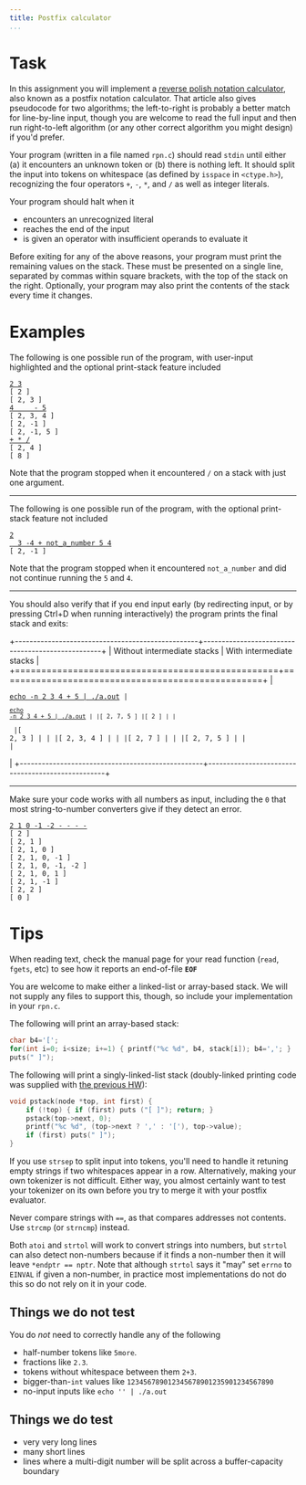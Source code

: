 ```yaml
---
title: Postfix calculator
...
```


# Task

In this assignment you will implement a [reverse polish notation calculator](http://en.wikipedia.org/wiki/Reverse_Polish_notation),
also known as a postfix notation calculator.
That article also gives pseudocode for two algorithms; the left-to-right is probably a better match for line-by-line input, though you are welcome to read the full input and then run right-to-left algorithm (or any other correct algorithm you might design) if you'd prefer.

Your program (written in a file named `rpn.c`)
should read `stdin` until either (a) it encounters an unknown token or (b) there is nothing left.
It should split the input into tokens on whitespace (as defined by `isspace` in `<ctype.h>`),
recognizing the four operators `+`, `-`, `*`, and `/`
as well as integer literals.

Your program should halt when it

- encounters an unrecognized literal
- reaches the end of the input
- is given an operator with insufficient operands to evaluate it

Before exiting for any of the above reasons, your program must print the remaining values on the stack.
These must be presented on a single line, separated by commas within square brackets, with the top of the stack on the right.
Optionally, your program may also print the contents of the stack every time it changes.

# Examples

The following is one possible run of the program, with user-input highlighted and the optional print-stack feature included
<pre><code><ins>2 3</ins>
[ 2 ]
[ 2, 3 ]
<ins>4     - 5</ins>
[ 2, 3, 4 ]
[ 2, -1 ]
[ 2, -1, 5 ]
<ins>+ * /</ins>
[ 2, 4 ]
[ 8 ]
</code></pre>
Note that the program stopped when it encountered `/` on a stack with just one argument.

----

The following is one possible run of the program, with the optional print-stack feature not included
<pre><code><ins>2</ins>
<ins>  3 -4 + not_a_number 5 4</ins>
[ 2, -1 ]
</code></pre>
Note that the program stopped when it encountered `not_a_number` and did not continue running the `5` and `4`.

----

You should also verify that if you end input early (by redirecting input, or by pressing Ctrl+D when running interactively) the program prints the final stack and exits:

+--------------------------------------------------+--------------------------------------------------+
| Without intermediate stacks                      | With intermediate stacks                         |
+==================================================+==================================================+
|<pre><code><ins>echo -n 2 3 4 + 5 | ./a.out</ins> |<pre><code><ins>echo -n 2 3 4 + 5 | ./a.out</ins> |
|[ 2, 7, 5 ]                                       |[ 2 ]                                             |
|</code></pre>                                     |[ 2, 3 ]                                          |
|                                                  |[ 2, 3, 4 ]                                       |
|                                                  |[ 2, 7 ]                                          |
|                                                  |[ 2, 7, 5 ]                                       |
|                                                  |</code></pre>                                     |
+--------------------------------------------------+--------------------------------------------------+

----

Make sure your code works with all numbers as input, including the `0` that most string-to-number converters give if they detect an error.
<pre><code><ins>2 1 0 -1 -2 - - - -</ins>
[ 2 ]
[ 2, 1 ]
[ 2, 1, 0 ]
[ 2, 1, 0, -1 ]
[ 2, 1, 0, -1, -2 ]
[ 2, 1, 0, 1 ]
[ 2, 1, -1 ]
[ 2, 2 ]
[ 0 ]
</code></pre>

# Tips

When reading text, check the manual page for your read function (`read`, `fgets`, etc) to see how it reports an end-of-file **`EOF`**

You are welcome to make either a linked-list or array-based stack. We will not supply any files to support this, though, so include your implementation in your `rpn.c`.

The following will print an array-based stack:

````c
char b4='[';
for(int i=0; i<size; i+=1) { printf("%c %d", b4, stack[i]); b4=','; }
puts(" ]");
````

The following will print a singly-linked-list stack (doubly-linked printing code was supplied with [the previous HW](pa08-linkedlist.html)):

```c
void pstack(node *top, int first) {
    if (!top) { if (first) puts ("[ ]"); return; }
    pstack(top->next, 0);
    printf("%c %d", (top->next ? ',' : '['), top->value);
    if (first) puts(" ]");
}
```

If you use `strsep` to split input into tokens, you'll need to handle it retuning empty strings if two whitespaces appear in a row.
Alternatively, making your own tokenizer is not difficult.
Either way, you almost certainly want to test your tokenizer on its own before you try to merge it with your postfix evaluator.

Never compare strings with `==`, as that compares addresses not contents. Use `strcmp` (or `strncmp`) instead.

Both `atoi` and `strtol` will work to convert strings into numbers, but `strtol` can also detect non-numbers
because if it finds a non-number then it will leave `*endptr == nptr`.
Note that although `strtol` says it "may" set `errno` to `EINVAL` if given a non-number, in practice most implementations do not do this so do not rely on it in your code.

## Things we do not test

You do *not* need to correctly handle any of the following

- half-number tokens like `5more`.
- fractions like `2.3`.
- tokens without whitespace between them `2+3`.
- bigger-than-`int` values like `123456789012345678901235901234567890`
- no-input inputs like `echo '' | ./a.out`

## Things we do test

- very very long lines
- many short lines
- lines where a multi-digit number will be split across a buffer-capacity boundary

